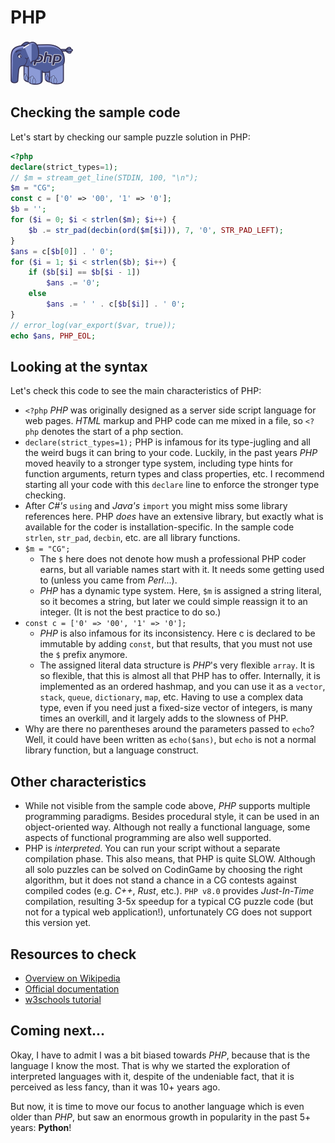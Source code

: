 # PHP

![PHP](../pic/PHP.png)

## Checking the sample code

Let's start by checking our sample puzzle solution in PHP:

```php runnable
<?php
declare(strict_types=1);
// $m = stream_get_line(STDIN, 100, "\n");
$m = "CG";
const c = ['0' => '00', '1' => '0'];
$b = '';
for ($i = 0; $i < strlen($m); $i++) {
    $b .= str_pad(decbin(ord($m[$i])), 7, '0', STR_PAD_LEFT);
}
$ans = c[$b[0]] . ' 0';
for ($i = 1; $i < strlen($b); $i++) {
    if ($b[$i] == $b[$i - 1])
        $ans .= '0';
    else
        $ans .= ' ' . c[$b[$i]] . ' 0';
}
// error_log(var_export($var, true));
echo $ans, PHP_EOL;
```

## Looking at the syntax

Let's check this code to see the main characteristics of PHP:

- `<?php` _PHP_ was originally designed as a server side script language for web pages. _HTML_ markup and PHP code can me mixed in a file, so `<?php` denotes the start of a php section.
- `declare(strict_types=1);` PHP is infamous for its type-jugling and all the weird bugs it can bring to your code. Luckily, in the past years _PHP_ moved heavily to a stronger type system, including type hints for function arguments, return types and class properties, etc. I recommend starting all your code with this `declare` line to enforce the stronger type checking.
- After _C#'s_ `using` and _Java's_ `import` you might miss some library references here. PHP _does_ have an extensive library, but exactly what is available for the coder is installation-specific. In the sample code `strlen`, `str_pad`, `decbin`, etc. are all library functions.
- `$m = "CG";`
  + The `$` here does not denote how mush a professional PHP coder earns, but all variable names start with it. It needs some getting used to (unless you came from _Perl_...).
  + _PHP_ has a dynamic type system. Here, `$m` is assigned a string literal, so it becomes a string, but later we could simple reassign it to an integer. (It is not the best practice to do so.)
- `const c = ['0' => '00', '1' => '0'];`
  + _PHP_ is also infamous for its inconsistency. Here c is declared to be immutable by adding `const`, but that results, that you must not use the `$` prefix anymore.
  + The assigned literal data structure is _PHP_'s very flexible `array`. It is so flexible, that this is almost all that PHP has to offer. Internally, it is implemented as an ordered hashmap, and you can use it as a `vector`, `stack`, `queue`, `dictionary`, `map`, etc. Having to use a complex data type, even if you need just a fixed-size vector of integers, is many times an overkill, and it largely adds to the slowness of PHP.
- Why are there no parentheses around the parameters passed to `echo`? Well, it could have been written as `echo($ans)`, but `echo` is not a normal library function, but a language construct.

## Other characteristics

- While not visible from the sample code above, _PHP_ supports multiple programming paradigms. Besides procedural style, it can be used in an object-oriented way. Although not really a functional language, some aspects of functional programming are also well supported.
- PHP is _interpreted_. You can run your script without a separate compilation phase. This also means, that PHP is quite SLOW. Although all solo puzzles can be solved on CodinGame by choosing the right algorithm, but it does not stand a chance in a CG contests against compiled codes (e.g. _C++_, _Rust_, etc.). `PHP v8.0` provides _Just-In-Time_ compilation, resulting 3-5x speedup for a typical CG puzzle code (but not for a typical web application!), unfortunately CG does not support this version yet.

## Resources to check

- [Overview on Wikipedia](https://en.wikipedia.org/wiki/PHP)
- [Official documentation](https://www.php.net/manual/en/getting-started.php)
- [w3schools tutorial](https://www.w3schools.com/php/)

## Coming next...

Okay, I have to admit I was a bit biased towards _PHP_, because that is the language I know the most. That is why we started the exploration of interpreted languages with it, despite of the undeniable fact, that it is perceived as less fancy, than it was 10+ years ago.

But now, it is time to move our focus to another language which is even older than _PHP_, but saw an enormous growth in popularity in the past 5+ years: **Python**!
